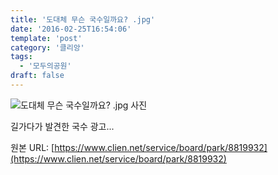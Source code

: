 ```yaml
---
title: '도대체 무슨 국수일까요? .jpg'
date: '2016-02-25T16:54:06'
template: 'post'
category: '클리앙'
tags: 
  - '모두의공원'
draft: false
---
```


![도대체 무슨 국수일까요? .jpg 사진](https://cdn.clien.net/web/api/file/F01/4806751/cbf3be4d39004fb2934.JPG?w=780&h=30000)

길가다가 발견한 국수 광고...

원본 URL: [https://www.clien.net/service/board/park/8819932](https://www.clien.net/service/board/park/8819932)